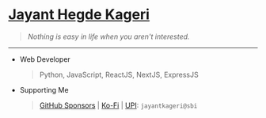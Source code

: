 # [Jayant Hegde Kageri](https://jayantkageri.in/)
> <i>Nothing is easy in life when you aren't interested.</i>
<hr>

* Web Developer
	> Python, JavaScript, ReactJS, NextJS, ExpressJS

* Supporting Me
	> [GitHub Sponsors](https://github.com/sponsors/jayantkageri) | [Ko-Fi](https://www.ko-fi.com/jayantkageri) | [UPI](https://links.jayantkageri.in/payu): `jayantkageri@sbi`

